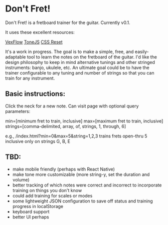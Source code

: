 # Don't Fret!

Don't Fret! is a fretboard trainer for the guitar. Currently v0.1.

It uses these excellent resources:

[VexFlow](https://github.com/0xfe/vexflow/)
[ToneJS](https://tonejs.github.io/)
[CSS Reset](https://meyerweb.com/eric/tools/css/reset/)

It's a work in progress. The goal is to make a simple, free, and easily-adaptable tool to learn the notes on the fretboard of the guitar. I'd like the design philosophy to keep in mind alternative tunings and other stringed instruments: banjo, ukulele, etc. An ultimate goal could be to have the trainer configurable to any tuning and number of strings so that you can train for any instrument.

## Basic instructions:

Click the neck for a new note. Can visit page with optional query parameters:

min=[minimum fret to train, inclusive]
max=[maximum fret to train, inclusive]
strings=[comma-delimited, array, of, strings, 1, through, 6]

e.g., /index.html?min=0&max=5&string=1,2,3 trains frets open-thru 5 inclusive only on strings G, B, E

## TBD:
* make mobile friendly (perhaps with React Native)
* make tone more customizable (more string-y, set the duration and volume)
* better tracking of which notes were correct and incorrect to incorporate training on things you don't know
* could add training for scales or modes
* some lightweight JSON configuration to save off status and training progress in localStorage
* keyboard support
* better UI perhaps
